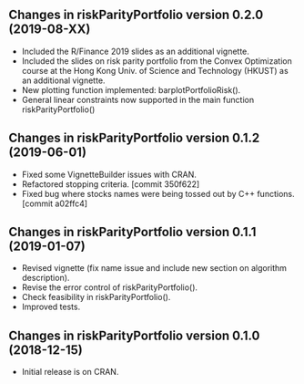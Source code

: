 ## Changes in riskParityPortfolio version 0.2.0 (2019-08-XX)

* Included the R/Finance 2019 slides as an additional vignette.
* Included the slides on risk parity portfolio from the Convex Optimization course at 
  the Hong Kong Univ. of Science and Technology (HKUST) as an additional vignette.
* New plotting function implemented: barplotPortfolioRisk().
* General linear constraints now supported in the main function riskParityPortfolio()


## Changes in riskParityPortfolio version 0.1.2 (2019-06-01)

* Fixed some VignetteBuilder issues with CRAN.
* Refactored stopping criteria. [commit 350f622]
* Fixed bug where stocks names were being tossed out by C++ functions. [commit a02ffc4]


## Changes in riskParityPortfolio version 0.1.1 (2019-01-07)

* Revised vignette (fix name issue and include new section on algorithm description).
* Revise the error control of riskParityPortfolio().
* Check feasibility in riskParityPortfolio().
* Improved tests.


## Changes in riskParityPortfolio version 0.1.0 (2018-12-15)

* Initial release is on CRAN.
